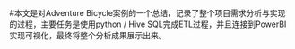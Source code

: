 #本文是对Adventure Bicycle案例的一个总结，记录了整个项目需求分析与实现的过程，主要任务是使用python / Hive SQL完成ETL过程，并且连接到PowerBI实现可视化，最终将整个分析成果展示出来。 

